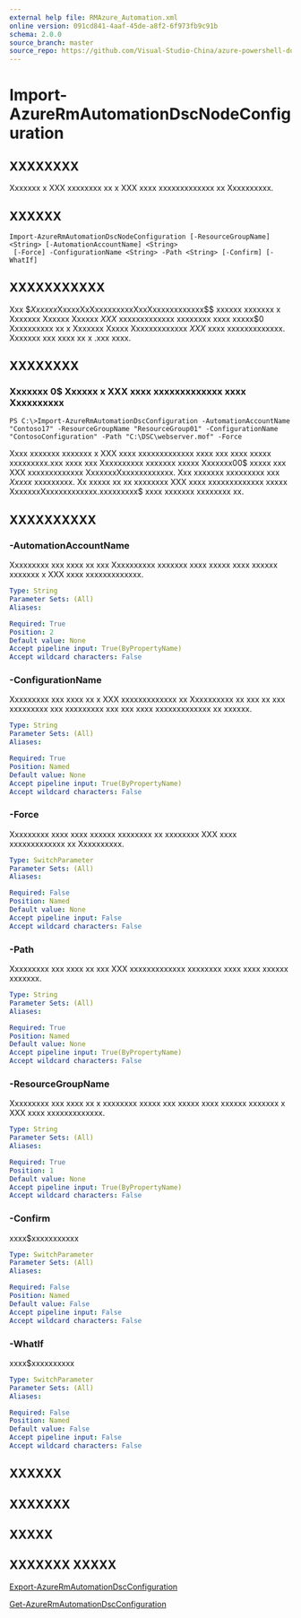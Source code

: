 ```yaml
---
external help file: RMAzure_Automation.xml
online version: 091cd841-4aaf-45de-a8f2-6f973fb9c91b
schema: 2.0.0
source_branch: master
source_repo: https://github.com/Visual-Studio-China/azure-powershell-docs-int
---
```


# Import-AzureRmAutomationDscNodeConfiguration
## XXXXXXXX
Xxxxxxx x XXX xxxxxxxx xx x XXX xxxx xxxxxxxxxxxxx xx Xxxxxxxxxx.

## XXXXXX

```
Import-AzureRmAutomationDscNodeConfiguration [-ResourceGroupName] <String> [-AutomationAccountName] <String>
 [-Force] -ConfigurationName <String> -Path <String> [-Confirm] [-WhatIf]
```

## XXXXXXXXXXX
Xxx $$Xxxxxx$XxxxxXxXxxxxxxxxxXxxXxxxxxxxxxxxx$$ xxxxxx xxxxxxx x Xxxxxxx Xxxxxx Xxxxxx $XXX$ xxxxxxxxxxxxx xxxxxxxx xxxx xxxxx$0 Xxxxxxxxxx xx x Xxxxxxx Xxxxx Xxxxxxxxxxxxx $XXX$ xxxx xxxxxxxxxxxxx.
Xxxxxxx xxx xxxx xx x .xxx xxxx.

## XXXXXXXX

### Xxxxxxx 0$ Xxxxxx x XXX xxxx xxxxxxxxxxxxx xxxx Xxxxxxxxxx
```
PS C:\>Import-AzureRmAutomationDscConfiguration -AutomationAccountName "Contoso17" -ResourceGroupName "ResourceGroup01" -ConfigurationName "ContosoConfiguration" -Path "C:\DSC\webserver.mof" -Force
```

Xxxx xxxxxxx xxxxxxx x XXX xxxx xxxxxxxxxxxxx xxxx xxx xxxx xxxxx xxxxxxxxx.xxx xxxx xxx Xxxxxxxxxx xxxxxxx xxxxx Xxxxxxx00$ xxxxx xxx XXX xxxxxxxxxxxxx XxxxxxxXxxxxxxxxxxxx.
Xxx xxxxxxx xxxxxxxxx xxx $Xxxxx$ xxxxxxxxx.
Xx xxxxx xx xx xxxxxxxx XXX xxxx xxxxxxxxxxxxx xxxxx XxxxxxxXxxxxxxxxxxxx.xxxxxxxxx$ xxxx xxxxxxx xxxxxxxx xx.

## XXXXXXXXXX

### -AutomationAccountName
Xxxxxxxxx xxx xxxx xx xxx Xxxxxxxxxx xxxxxxx xxxx xxxxx xxxx xxxxxx xxxxxxx x XXX xxxx xxxxxxxxxxxxx.

```yaml
Type: String
Parameter Sets: (All)
Aliases: 

Required: True
Position: 2
Default value: None
Accept pipeline input: True(ByPropertyName)
Accept wildcard characters: False
```

### -ConfigurationName
Xxxxxxxxx xxx xxxx xx x XXX xxxxxxxxxxxxx xx Xxxxxxxxxx xx xxx xx xxx xxxxxxxxx xxx xxxxxxxxx xxx xxx xxxx xxxxxxxxxxxxx xx xxxxxx.

```yaml
Type: String
Parameter Sets: (All)
Aliases: 

Required: True
Position: Named
Default value: None
Accept pipeline input: True(ByPropertyName)
Accept wildcard characters: False
```

### -Force
Xxxxxxxxx xxxx xxxx xxxxxx xxxxxxxx xx xxxxxxxx XXX xxxx xxxxxxxxxxxxx xx Xxxxxxxxxx.

```yaml
Type: SwitchParameter
Parameter Sets: (All)
Aliases: 

Required: False
Position: Named
Default value: None
Accept pipeline input: False
Accept wildcard characters: False
```

### -Path
Xxxxxxxxx xxx xxxx xx xxx XXX xxxxxxxxxxxxx xxxxxxxx xxxx xxxx xxxxxx xxxxxxx.

```yaml
Type: String
Parameter Sets: (All)
Aliases: 

Required: True
Position: Named
Default value: None
Accept pipeline input: True(ByPropertyName)
Accept wildcard characters: False
```

### -ResourceGroupName
Xxxxxxxxx xxx xxxx xx x xxxxxxxx xxxxx xxx xxxxx xxxx xxxxxx xxxxxxx x XXX xxxx xxxxxxxxxxxxx.

```yaml
Type: String
Parameter Sets: (All)
Aliases: 

Required: True
Position: 1
Default value: None
Accept pipeline input: True(ByPropertyName)
Accept wildcard characters: False
```

### -Confirm
xxxx$xxxxxxxxxxx

```yaml
Type: SwitchParameter
Parameter Sets: (All)
Aliases: 

Required: False
Position: Named
Default value: False
Accept pipeline input: False
Accept wildcard characters: False
```

### -WhatIf
xxxx$xxxxxxxxxx

```yaml
Type: SwitchParameter
Parameter Sets: (All)
Aliases: 

Required: False
Position: Named
Default value: False
Accept pipeline input: False
Accept wildcard characters: False
```

## XXXXXX

## XXXXXXX

## XXXXX

## XXXXXXX XXXXX

[Export-AzureRmAutomationDscConfiguration](091cd841-4aaf-45de-a8f2-6f973fb9c91b)

[Get-AzureRmAutomationDscConfiguration](cd411497-be17-46f7-8708-519f02312553)


